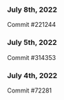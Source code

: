 ### July 8th, 2022

Commit #221244

### July 5th, 2022

Commit #314353


### July 4th, 2022

Commit #72281
